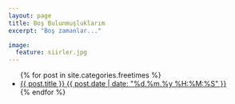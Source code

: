```yaml
---
layout: page
title: Boş Bulunmuşluklarım
excerpt: "Boş zamanlar..."

image:
  feature: siirler.jpg
---
```


<ul class="post-list">
{% for post in site.categories.freetimes %} 
  <li><freetime><a href="{{ site.url }}{{ post.url }}">{{ post.title }} <span class="entry-date"><time datetime="{{ post.date | date_to_xmlschema }}">{{ post.date | date: "%d.%m.%y %H:%M:%S" }}</time></span></a></freetime></li>
{% endfor %}
</ul>
